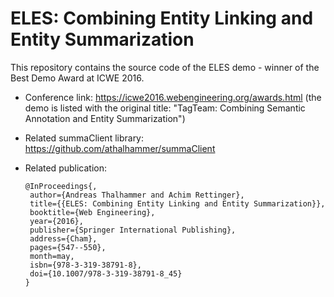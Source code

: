 # ELES: Combining Entity Linking and Entity Summarization

This repository contains the source code of the ELES demo - winner of the Best Demo Award at ICWE 2016.

* Conference link: https://icwe2016.webengineering.org/awards.html (the demo is listed with the original title: "TagTeam: Combining Semantic Annotation and Entity Summarization")
* Related summaClient library: https://github.com/athalhammer/summaClient
* Related publication:

   ```
  @InProceedings{,
    author={Andreas Thalhammer and Achim Rettinger},
    title={{ELES: Combining Entity Linking and Entity Summarization}},
    booktitle={Web Engineering},
    year={2016},
    publisher={Springer International Publishing},
    address={Cham},
    pages={547--550},
    month=may,
    isbn={978-3-319-38791-8},
    doi={10.1007/978-3-319-38791-8_45}
  }
   ```
